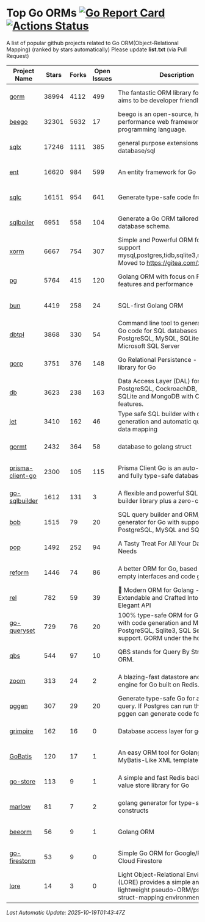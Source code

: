 # Top Go ORMs [![Go Report Card](https://goreportcard.com/badge/github.com/d-tsuji/awesome-go-orms)](https://goreportcard.com/report/github.com/d-tsuji/awesome-go-orms) [![Actions Status](https://github.com/d-tsuji/awesome-go-orms/workflows/CI/badge.svg)](https://github.com/d-tsuji/awesome-go-orms/actions)
A list of popular github projects related to Go ORM(Object-Relational Mapping) (ranked by stars automatically)
Please update **list.txt** (via Pull Request)

| Project Name | Stars | Forks | Open Issues | Description | Last Update |
| ------------ | ----- | ----- | ----------- | ----------- | ----------- |
| [gorm](https://github.com/go-gorm/gorm) | 38994 | 4112 | 499 | The fantastic ORM library for Golang, aims to be developer friendly | 2025-10-18 22:54:48 |
| [beego](https://github.com/beego/beego) | 32301 | 5632 | 17 | beego is an open-source, high-performance web framework for the Go programming language. | 2025-10-18 12:30:23 |
| [sqlx](https://github.com/jmoiron/sqlx) | 17246 | 1111 | 385 | general purpose extensions to golang's database/sql | 2025-10-18 22:54:55 |
| [ent](https://github.com/ent/ent) | 16620 | 984 | 599 | An entity framework for Go | 2025-10-18 22:04:36 |
| [sqlc](https://github.com/sqlc-dev/sqlc) | 16151 | 954 | 641 | Generate type-safe code from SQL | 2025-10-18 21:06:50 |
| [sqlboiler](https://github.com/aarondl/sqlboiler) | 6951 | 558 | 104 | Generate a Go ORM tailored to your database schema. | 2025-10-18 18:29:02 |
| [xorm](https://github.com/go-xorm/xorm) | 6667 | 754 | 307 | Simple and Powerful ORM for Go, support mysql,postgres,tidb,sqlite3,mssql,oracle, Moved to https://gitea.com/xorm/xorm | 2025-10-15 16:13:54 |
| [pg](https://github.com/go-pg/pg) | 5764 | 415 | 120 | Golang ORM with focus on PostgreSQL features and performance | 2025-10-16 03:11:06 |
| [bun](https://github.com/uptrace/bun) | 4419 | 258 | 24 | SQL-first Golang ORM | 2025-10-18 09:53:04 |
| [dbtpl](https://github.com/xo/dbtpl) | 3868 | 330 | 54 | Command line tool to generate idiomatic Go code for SQL databases supporting PostgreSQL, MySQL, SQLite, Oracle, and Microsoft SQL Server | 2025-10-18 19:59:59 |
| [gorp](https://github.com/go-gorp/gorp) | 3751 | 376 | 148 | Go Relational Persistence - an ORM-ish library for Go | 2025-10-14 07:10:03 |
| [db](https://github.com/upper/db) | 3623 | 238 | 163 | Data Access Layer (DAL) for PostgreSQL, CockroachDB, MySQL, SQLite and MongoDB with ORM-like features. | 2025-10-14 11:12:52 |
| [jet](https://github.com/go-jet/jet) | 3410 | 162 | 46 | Type safe SQL builder with code generation and automatic query result data mapping | 2025-10-18 13:01:58 |
| [gormt](https://github.com/xxjwxc/gormt) | 2432 | 364 | 58 | database to golang struct | 2025-10-14 03:19:05 |
| [prisma-client-go](https://github.com/steebchen/prisma-client-go) | 2300 | 105 | 115 | Prisma Client Go is an auto-generated and fully type-safe database client | 2025-10-16 21:36:35 |
| [go-sqlbuilder](https://github.com/huandu/go-sqlbuilder) | 1612 | 131 | 3 | A flexible and powerful SQL string builder library plus a zero-config ORM. | 2025-10-18 22:54:14 |
| [bob](https://github.com/stephenafamo/bob) | 1515 | 79 | 20 | SQL query builder and ORM/Factory generator for Go with support for PostgreSQL, MySQL and SQLite | 2025-10-18 09:38:18 |
| [pop](https://github.com/gobuffalo/pop) | 1492 | 252 | 94 | A Tasty Treat For All Your Database Needs | 2025-09-26 05:18:22 |
| [reform](https://github.com/go-reform/reform) | 1446 | 74 | 86 | A better ORM for Go, based on non-empty interfaces and code generation. | 2025-09-22 17:45:23 |
| [rel](https://github.com/go-rel/rel) | 782 | 59 | 39 | :gem: Modern ORM for Golang - Testable, Extendable and Crafted Into a Clean and Elegant API | 2025-10-06 23:02:59 |
| [go-queryset](https://github.com/jirfag/go-queryset) | 729 | 76 | 20 | 100% type-safe ORM for Go (Golang) with code generation and MySQL, PostgreSQL, Sqlite3, SQL Server support. GORM under the hood. | 2025-09-16 09:20:46 |
| [qbs](https://github.com/coocood/qbs) | 544 | 97 | 10 | QBS stands for Query By Struct. A Go ORM. | 2025-08-16 13:22:48 |
| [zoom](https://github.com/albrow/zoom) | 313 | 24 | 2 | A blazing-fast datastore and querying engine for Go built on Redis. | 2025-07-18 17:34:56 |
| [pggen](https://github.com/jschaf/pggen) | 307 | 29 | 20 | Generate type-safe Go for any Postgres query. If Postgres can run the query, pggen can generate code for it. | 2025-08-29 22:11:15 |
| [grimoire](https://github.com/Fs02/grimoire) | 162 | 16 | 0 | Database access layer for golang | 2025-09-25 21:58:22 |
| [GoBatis](https://github.com/mei-rune/GoBatis) | 120 | 17 | 1 | An easy ORM tool for Golang, support MyBatis-Like XML template SQL | 2025-10-18 04:35:55 |
| [go-store](https://github.com/gosuri/go-store) | 113 | 9 | 1 | A simple and fast Redis backed key-value store library for Go | 2025-02-26 03:33:28 |
| [marlow](https://github.com/dadleyy/marlow) | 81 | 7 | 2 | golang generator for type-safe sql api constructs | 2024-09-26 21:16:01 |
| [beeorm](https://github.com/latolukasz/beeorm) | 56 | 9 | 1 | Golang ORM | 2025-01-10 21:08:58 |
| [go-firestorm](https://github.com/jschoedt/go-firestorm) | 53 | 9 | 0 | Simple Go ORM for Google/Firebase Cloud Firestore | 2025-08-27 12:18:39 |
| [lore](https://github.com/abrahambotros/lore) | 14 | 3 | 0 | Light Object-Relational Environment (LORE) provides a simple and lightweight pseudo-ORM/pseudo-struct-mapping environment for Go | 2023-09-25 08:03:17 |

*Last Automatic Update: 2025-10-19T01:43:47Z*
